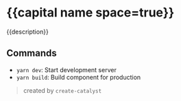 # {{capital name space=true}}

{{description}}

## Commands

- `yarn dev`: Start development server
- `yarn build`: Build component for production

> created by `create-catalyst`
